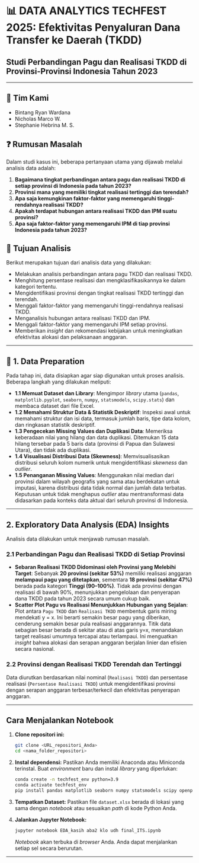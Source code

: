 # 📊 DATA ANALYTICS TECHFEST 2025: Efektivitas Penyaluran Dana Transfer ke Daerah (TKDD)

## Studi Perbandingan Pagu dan Realisasi TKDD di Provinsi-Provinsi Indonesia Tahun 2023

---

## 👥 Tim Kami

* Bintang Ryan Wardana
* Nicholas Marco W.
* Stephanie Hebrina M. S.

## ❓ Rumusan Masalah

Dalam studi kasus ini, beberapa pertanyaan utama yang dijawab melalui analisis data adalah:

1.  **Bagaimana tingkat perbandingan antara pagu dan realisasi TKDD di setiap provinsi di Indonesia pada tahun 2023?**
2.  **Provinsi mana yang memiliki tingkat realisasi tertinggi dan terendah?**
3.  **Apa saja kemungkinan faktor-faktor yang memengaruhi tinggi-rendahnya realisasi TKDD?**
4.  **Apakah terdapat hubungan antara realisasi TKDD dan IPM suatu provinsi?**
5.  **Apa saja faktor-faktor yang memengaruhi IPM di tiap provinsi Indonesia pada tahun 2023?**

## 🎯 Tujuan Analisis

Berikut merupakan tujuan dari analisis data yang dilakukan:

* Melakukan analisis perbandingan antara pagu TKDD dan realisasi TKDD.
* Menghitung persentase realisasi dan mengklasifikasikannya ke dalam kategori tertentu.
* Mengidentifikasi provinsi dengan tingkat realisasi TKDD tertinggi dan terendah.
* Menggali faktor-faktor yang memengaruhi tinggi-rendahnya realisasi TKDD.
* Menganalisis hubungan antara realisasi TKDD dan IPM.
* Menggali faktor-faktor yang memengaruhi IPM setiap provinsi.
* Memberikan *insight* dan rekomendasi kebijakan untuk meningkatkan efektivitas alokasi dan pelaksanaan anggaran.

---

## 🧹 1. Data Preparation

Pada tahap ini, data disiapkan agar siap digunakan untuk proses analisis. Beberapa langkah yang dilakukan meliputi:

* **1.1 Memuat Dataset dan Library**: Mengimpor *library* utama (`pandas`, `matplotlib.pyplot`, `seaborn`, `numpy`, `statsmodels`, `scipy.stats`) dan membaca dataset dari file Excel.
* **1.2 Memahami Struktur Data & Statistik Deskriptif**: Inspeksi awal untuk memahami struktur dan isi data, termasuk jumlah baris, tipe data kolom, dan ringkasan statistik deskriptif.
* **1.3 Pengecekan Missing Values dan Duplikasi Data**: Memeriksa keberadaan nilai yang hilang dan data duplikasi. Ditemukan 15 data hilang tersebar pada 5 baris data (provinsi di Papua dan Sulawesi Utara), dan tidak ada duplikasi.
* **1.4 Visualisasi Distribusi Data (Skewness)**: Memvisualisasikan distribusi seluruh kolom numerik untuk mengidentifikasi *skewness* dan *outlier*.
* **1.5 Penanganan Missing Values**: Menggunakan nilai median dari provinsi dalam wilayah geografis yang sama atau berdekatan untuk imputasi, karena distribusi data tidak normal dan jumlah data terbatas. Keputusan untuk tidak menghapus *outlier* atau mentransformasi data didasarkan pada konteks data aktual dari seluruh provinsi di Indonesia.

---

## 2. Exploratory Data Analysis (EDA) Insights

Analisis data dilakukan untuk menjawab rumusan masalah.

### 2.1 Perbandingan Pagu dan Realisasi TKDD di Setiap Provinsi

* **Sebaran Realisasi TKDD Didominasi oleh Provinsi yang Melebihi Target**: Sebanyak **20 provinsi (sekitar 53%)** memiliki realisasi anggaran **melampaui pagu yang ditetapkan**, sementara **18 provinsi (sekitar 47%)** berada pada kategori **Tinggi (90–100%)**. Tidak ada provinsi dengan realisasi di bawah 90%, menunjukkan pengelolaan dan penyerapan dana TKDD pada tahun 2023 secara umum cukup baik.
* **Scatter Plot Pagu vs Realisasi Menunjukkan Hubungan yang Sejalan**: Plot antara `Pagu TKDD` dan `Realisasi TKDD` membentuk garis miring mendekati y = x. Ini berarti semakin besar pagu yang diberikan, cenderung semakin besar pula realisasi anggarannya. Titik data sebagian besar berada di sekitar atau di atas garis y=x, menandakan target realisasi umumnya tercapai atau terlampaui. Ini menguatkan *insight* bahwa alokasi dan serapan anggaran berjalan linier dan efisien secara nasional.

### 2.2 Provinsi dengan Realisasi TKDD Terendah dan Tertinggi

Data diurutkan berdasarkan nilai nominal (`Realisasi TKDD`) dan persentase realisasi (`Persentase Realisasi TKDD`) untuk mengidentifikasi provinsi dengan serapan anggaran terbesar/terkecil dan efektivitas penyerapan anggaran.

---

## Cara Menjalankan Notebook

1.  **Clone repositori ini:**
    ```bash
    git clone <URL_repositori_Anda>
    cd <nama_folder_repositori>
    ```

2.  **Instal dependensi:**
    Pastikan Anda memiliki Anaconda atau Miniconda terinstal. Buat *environment* baru dan instal *library* yang diperlukan:
    ```bash
    conda create -n techfest_env python=3.9
    conda activate techfest_env
    pip install pandas matplotlib seaborn numpy statsmodels scipy openpyxl
    ```

3.  **Tempatkan Dataset:**
    Pastikan file `dataset.xlsx` berada di lokasi yang sama dengan *notebook* atau sesuaikan *path* di kode Python Anda.

4.  **Jalankan Jupyter Notebook:**
    ```bash
    jupyter notebook EDA_kasih aba2 klo udh final_ITS.ipynb
    ```
    *Notebook* akan terbuka di *browser* Anda. Anda dapat menjalankan setiap sel secara berurutan.

---
